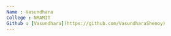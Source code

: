```yaml
---
Name : Vasundhara
College : NMAMIT
Github : [Vasundhara](https://github.com/VasundharaShenoy)
---
```

